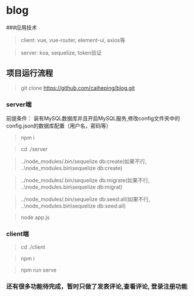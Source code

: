 # blog
###应用技术
>   client: vue, vue-router, element-ui, axios等

>   server: koa, sequelize, token验证

## 项目运行流程
>   git clone https://github.com/caiheping/blog.git
### server端
前提条件： 装有MySQL数据库并且开启MySQL服务,修改config文件夹中的config.json的数据库配置（用户名，密码等）
>   npm i

>   cd ./server

>   ../node_modules/.bin/sequelize db:create(如果不行,  ..\node_modules\.bin\sequelize db:create)

>   ../node_modules/.bin/sequelize db:migrate(如果不行,  ..\node_modules\.bin\sequelize db:migrat)

>   ../node_modules/.bin/sequelize db:seed:all(如果不行,  ..\node_modules\.bin\sequelize db:seed:all)

>   node app.js
### client端
>   cd ./client

>   npm i

>   npm run serve

### 还有很多功能待完成，暂时只做了发表评论,查看评论, 登录注册功能
